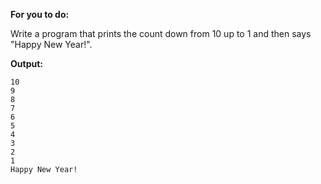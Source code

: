 **For you to do:**

Write a program that prints the count down from 10 up to 1 and then says "Happy New Year!".

**Output:**

```
10
9
8
7
6
5
4
3
2
1
Happy New Year!
```

